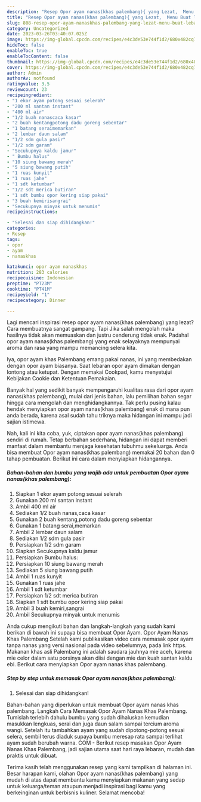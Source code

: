 ```yaml
---
description: "Resep Opor ayam nanas(khas palembang){ yang Lezat,  Menu Buat lebaran"
title: "Resep Opor ayam nanas(khas palembang){ yang Lezat,  Menu Buat lebaran"
slug: 808-resep-opor-ayam-nanaskhas-palembang-yang-lezat-menu-buat-lebaran
category: Uncategorized
date: 2023-03-26T03:40:07.025Z
image: https://img-global.cpcdn.com/recipes/e4c3de53e744f1d2/680x482cq70/opor-ayam-nanaskhas-palembang-foto-resep-utama.jpg
hideToc: false
enableToc: true
enableTocContent: false
thumbnail: https://img-global.cpcdn.com/recipes/e4c3de53e744f1d2/680x482cq70/opor-ayam-nanaskhas-palembang-foto-resep-utama.jpg
cover: https://img-global.cpcdn.com/recipes/e4c3de53e744f1d2/680x482cq70/opor-ayam-nanaskhas-palembang-foto-resep-utama.jpg
author: Admin
authorAv: notfound
ratingvalue: 3.5
reviewcount: 23
recipeingredient:
- "1 ekor ayam potong sesuai selerah"
- "200 ml santan instant"
- "400 ml air"
- "1/2 buah nanascaca kasar"
- "2 buah kentangpotong dadu goreng sebentar"
- "1 batang seraimemarkan"
- "2 lembar daun salam"
- "1/2 sdm gula pasir"
- "1/2 sdm garam"
- "Secukupnya kaldu jamur"
- " Bumbu halus"
- "10 siung bawang merah"
- "5 siung bawang putih"
- "1 ruas kunyit"
- "1 ruas jahe"
- "1 sdt ketumbar"
- "1/2 sdt merica butiran"
- "1 sdt bumbu opor kering siap pakai"
- "3 buah kemirisangrai"
- "Secukupnya minyak untuk menumis"
recipeinstructions:

- "Selesai dan siap dihidangkan!"
categories:
- Resep
tags:
- opor
- ayam
- nanaskhas

katakunci: opor ayam nanaskhas 
nutrition: 283 calories
recipecuisine: Indonesian
preptime: "PT23M"
cooktime: "PT41M"
recipeyield: "1"
recipecategory: Dinner

---
```



Lagi mencari inspirasi resep opor ayam nanas(khas palembang) yang lezat? Cara membuatnya sangat gampang. Tapi Jika salah mengolah maka hasilnya tidak akan memuaskan dan justru cenderung tidak enak. Padahal opor ayam nanas(khas palembang) yang enak selayaknya mempunyai aroma dan rasa yang mampu memancing selera kita.


Iya, opor ayam khas Palembang emang pakai nanas, ini yang membedakan dengan opor ayam biasanya. Saat lebaran opor ayam dimakan dengan lontong atau ketupat. Dengan memakai Cookpad, kamu menyetujui Kebijakan Cookie dan Ketentuan Pemakaian.

Banyak hal yang sedikit banyak mempengaruhi kualitas rasa dari opor ayam nanas(khas palembang), mulai dari jenis bahan, lalu pemilihan bahan segar hingga cara mengolah dan menghidangkannya. Tak perlu pusing kalau hendak menyiapkan opor ayam nanas(khas palembang) enak di mana pun anda berada, karena asal sudah tahu triknya maka hidangan ini mampu jadi sajian istimewa.


Nah, kali ini kita coba, yuk, ciptakan opor ayam nanas(khas palembang) sendiri di rumah. Tetap berbahan sederhana, hidangan ini dapat memberi manfaat dalam membantu menjaga kesehatan tubuhmu sekeluarga. Anda bisa membuat Opor ayam nanas(khas palembang) memakai 20 bahan dan 0 tahap pembuatan. Berikut ini cara dalam menyiapkan hidangannya.

<!--inarticleads1-->

##### Bahan-bahan dan bumbu yang wajib ada untuk pembuatan Opor ayam nanas(khas palembang):

1. Siapkan 1 ekor ayam potong sesuai selerah
1. Gunakan 200 ml santan instant
1. Ambil 400 ml air
1. Sediakan 1/2 buah nanas,caca kasar
1. Gunakan 2 buah kentang,potong dadu goreng sebentar
1. Gunakan 1 batang serai,memarkan
1. Ambil 2 lembar daun salam
1. Sediakan 1/2 sdm gula pasir
1. Persiapkan 1/2 sdm garam
1. Siapkan Secukupnya kaldu jamur
1. Persiapkan  Bumbu halus:
1. Persiapkan 10 siung bawang merah
1. Sediakan 5 siung bawang putih
1. Ambil 1 ruas kunyit
1. Gunakan 1 ruas jahe
1. Ambil 1 sdt ketumbar
1. Persiapkan 1/2 sdt merica butiran
1. Siapkan 1 sdt bumbu opor kering siap pakai
1. Ambil 3 buah kemiri,sangrai
1. Ambil Secukupnya minyak untuk menumis


Anda cukup mengikuti bahan dan langkah-langkah yang sudah kami berikan di bawah ini supaya bisa membuat Opor Ayam. Opor Ayam Nanas Khas Palembang Setelah kami publikasikan video cara memasak opor ayam tanpa nanas yang versi nasional pada video sebelumnya, pada link https. Makanan khas asli Palembang ini adalah saudara jauhnya mie aceh, karena mie celor dalam satu porsinya akan diisi dengan mie dan kuah santan kaldu ebi. Berikut cara menyiapkan Opor ayam nanas khas palembang. 

<!--inarticleads2-->

##### Step by step untuk memasak Opor ayam nanas(khas palembang):


1. Selesai dan siap dihidangkan!

Bahan-bahan yang diperlukan untuk membuat Opor ayam nanas khas palembang. Langkah Cara Memasak Opor Ayam Nanas Khas Palembang. Tumislah terlebih dahulu bumbu yang sudah dihaluskan kemudian masukkan lengkuas, serai dan juga daun salam sampai tercium aroma wangi. Setelah itu tambahkan ayam yang sudah dipotong-potong sesuai selera, sembil terus diaduk supaya bumbu meresap rata sampai terlihat ayam sudah berubah warna. COM - Berikut resep masakan Opor Ayam Nanas Khas Palembang, jadi sajian utama saat hari raya lebaran, mudah dan praktis untuk dibuat. 

Terima kasih telah menggunakan resep yang kami tampilkan di halaman ini. Besar harapan kami, olahan Opor ayam nanas(khas palembang) yang mudah di atas dapat membantu kamu menyiapkan makanan yang sedap untuk keluarga/teman ataupun menjadi inspirasi bagi kamu yang berkeinginan untuk berbisnis kuliner. Selamat mencoba!
